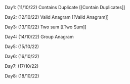 Day1: (11/10/22)
Contains Duplicate [[Contain Duplicates]]

Day2: (12/10/22)
Valid Anagram [[Valid Anagram]]

Day3: (13/10/22)
Two sum [[Two Sum]]

Day4: (14/10/22)
Group Anagram

Day5: (15/10/22)


Day6: (16/10/22)


Day7: (17/10/22)


Day8: (18/10/22)


